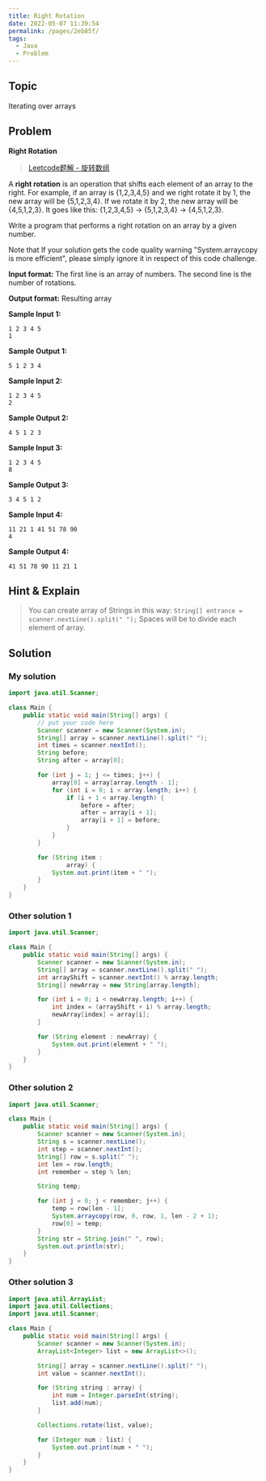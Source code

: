 ```yaml
---
title: Right Rotation
date: 2022-05-07 11:39:54
permalink: /pages/2eb85f/
tags:
  - Java
  - Problem
---
```

## Topic

Iterating over arrays

## Problem

**Right Rotation**

> [Leetcode题解 - 旋转数组](https://leetcode-cn.com/problems/rotate-array/solution/shu-zu-fan-zhuan-xuan-zhuan-shu-zu-by-de-5937/)

A **right rotation** is an operation that shifts each element of an array to the right. For example, if an array is {1,2,3,4,5} and we right rotate it by 1, the new array will be {5,1,2,3,4}. If we rotate it by 2, the new array will be {4,5,1,2,3}. It goes like this: {1,2,3,4,5} -> {5,1,2,3,4} -> {4,5,1,2,3}.

Write a program that performs a right rotation on an array by a given number.

Note that If your solution gets the code quality warning "System.arraycopy is more efficient", please simply ignore it in respect of this code challenge.

**Input format:**
The first line is an array of numbers.
The second line is the number of rotations.

**Output format:**
Resulting array

**Sample Input 1:**

```
1 2 3 4 5
1
```

**Sample Output 1:**

```
5 1 2 3 4
```

**Sample Input 2:**

```
1 2 3 4 5
2
```

**Sample Output 2:**

```
4 5 1 2 3
```

**Sample Input 3:**

```
1 2 3 4 5
8
```

**Sample Output 3:**

```
3 4 5 1 2
```

**Sample Input 4:**

```
11 21 1 41 51 78 90
4
```

**Sample Output 4:**

```
41 51 78 90 11 21 1
```



## Hint & Explain

> You can create array of Strings in this way: `String[] entrance = scanner.nextLine().split(" ");` Spaces will be to divide each element of array.



## Solution
### My solution
```java
import java.util.Scanner;

class Main {
    public static void main(String[] args) {
        // put your code here
        Scanner scanner = new Scanner(System.in);
        String[] array = scanner.nextLine().split(" ");
        int times = scanner.nextInt();
        String before;
        String after = array[0];

        for (int j = 1; j <= times; j++) {
            array[0] = array[array.length - 1];
            for (int i = 0; i < array.length; i++) {
                if (i + 1 < array.length) {
                    before = after;
                    after = array[i + 1];
                    array[i + 1] = before;
                }
            }
        }

        for (String item :
                array) {
            System.out.print(item + " ");
        }
    }
}
```
### Other solution 1
```java
import java.util.Scanner;

class Main {
    public static void main(String[] args) {
        Scanner scanner = new Scanner(System.in);
        String[] array = scanner.nextLine().split(" ");
        int arrayShift = scanner.nextInt() % array.length;
        String[] newArray = new String[array.length];

        for (int i = 0; i < newArray.length; i++) {
            int index = (arrayShift + i) % array.length;
            newArray[index] = array[i];
        }

        for (String element : newArray) {
            System.out.print(element + " ");
        }
    }
}
```
### Other solution 2
```java
import java.util.Scanner;

class Main {
    public static void main(String[] args) {
        Scanner scanner = new Scanner(System.in);
        String s = scanner.nextLine();
        int step = scanner.nextInt();
        String[] row = s.split(" ");
        int len = row.length;
        int remember = step % len;

        String temp;

        for (int j = 0; j < remember; j++) {
            temp = row[len - 1];
            System.arraycopy(row, 0, row, 1, len - 2 + 1);
            row[0] = temp;
        }
        String str = String.join(" ", row);
        System.out.println(str);
    }
}
```

### Other solution 3

```java
import java.util.ArrayList;
import java.util.Collections;
import java.util.Scanner;

class Main {
    public static void main(String[] args) {
        Scanner scanner = new Scanner(System.in);
        ArrayList<Integer> list = new ArrayList<>();

        String[] array = scanner.nextLine().split(" ");
        int value = scanner.nextInt();

        for (String string : array) {
            int num = Integer.parseInt(string);
            list.add(num);
        }

        Collections.rotate(list, value);

        for (Integer num : list) {
            System.out.print(num + " ");
        }
    }
}
```

